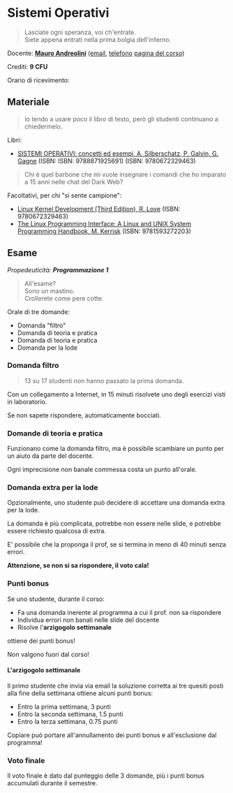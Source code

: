 # Sistemi Operativi

> Lasciate ogni speranza, voi ch'entrate.  
> Siete appena entrati nella prima bolgia dell'inferno.

Docente: [**Mauro Andreolini**](http://weblab.ing.unimo.it/people/andreolini) ([email](mauro.andreolini@unimore.it), [telefono](tel:+390592055192) [pagina del corso](https://weblab.ing.unimore.it/people/andreolini/didattica/sistemi-operativi/index.html))

Crediti: **9 CFU**

Orario di ricevimento: 

## Materiale

> Io tendo a usare poco il libro di testo, però gli studenti continuano a chiedermelo.

Libri:
- [SISTEMI OPERATIVI: concetti ed esempi, A. Silberschatz, P. Galvin, G. Gagne](http://www.hoepli.it/libro/sistemi-operativi/9788871925691.html) (ISBN: ISBN: 9788871925691) (ISBN: 9780672329463)

> Chi è quel barbone che mi vuole insegnare i comandi che ho imparato a 15 anni nelle chat del Dark Web?

Facoltativi, per chi "si sente campione":
- [Linux Kernel Development (Third Edition), R. Love](http://www.amazon.com/Linux-Kernel-Development-3rd-Edition/dp/0672329468/) (ISBN: 9780672329463)
- [The Linux Programming Interface: A Linux and UNIX System Programming Handbook, M. Kerrisk](http://www.amazon.com/Linux-Programming-Interface-System-Handbook/dp/1593272200/) (ISBN: 9781593272203)

## Esame

_Propedeuticità: **Programmazione 1**_

> All'esame?  
> Sono un mastino.  
> Crollerete come pere cotte.

Orale di tre domande:

- Domanda "filtro"
- Domanda di teoria e pratica
- Domanda di teoria e pratica
- Domanda per la lode

### Domanda filtro

> 13 su 17 studenti non hanno passato la prima domanda.

Con un collegamento a Internet, in 15 minuti risolvete uno degli esercizi visti in laboratorio.

Se non sapete rispondere, automaticamente bocciati.

### Domande di teoria e pratica

Funzionano come la domanda filtro, ma è possibile scambiare un punto per un aiuto da parte del docente.

Ogni imprecisione non banale commessa costa un punto all'orale.

### Domanda extra per la lode

Opzionalmente, uno studente può decidere di accettare una domanda extra per la lode.

La domanda è più complicata, potrebbe non essere nelle slide, e potrebbe essere richiesto qualcosa di extra.

E' possibile che la proponga il prof, se si termina in meno di 40 minuti senza errori.

**Attenzione, se non si sa rispondere, il voto cala!**

### Punti bonus

Se uno studente, durante il corso:

- Fa una domanda inerente al programma a cui il prof. non sa rispondere
- Individua errori non banali nelle slide del docente
- Risolve l'**arzigogolo settimanale**

ottiene dei punti bonus!

Non valgono fuori dal corso!

#### L'arzigogolo settimanale

Il primo studente che invia via email la soluzione corretta ai tre quesiti posti alla fine della settimana ottiene alcuni punti bonus:

- Entro la prima settimana, 3 punti
- Entro la seconda settimana, 1.5 punti
- Entro la terza settimana, 0.75 punti

Copiare può portare all'annullamento dei punti bonus e all'esclusione dal programma!

### Voto finale

Il voto finale è dato dal punteggio delle 3 domande, più i punti bonus accumulati durante il semestre.
